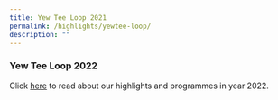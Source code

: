 ```yaml
---
title: Yew Tee Loop 2021
permalink: /highlights/yewtee-loop/
description: ""
---
```

### Yew Tee Loop 2022

Click [here](https://issuu.com/yewteepri/docs/yt\_loop\_2022\_final) to read about our highlights and programmes in year 2022.


